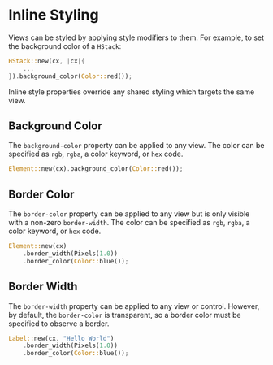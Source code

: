 # Inline Styling

Views can be styled by applying style modifiers to them. For example, to set the background color of a `HStack`:

```rust
HStack::new(cx, |cx|{
    ...
}).background_color(Color::red());
```
Inline style properties override any shared styling which targets the same view.

## Background Color
The `background-color` property can be applied to any view. The color can be specified as `rgb`, `rgba`, a color keyword, or `hex` code.

```rust
Element::new(cx).background_color(Color::red());
```

## Border Color
The `border-color` property can be applied to any view but is only visible with a non-zero `border-width`. The color can be specified as `rgb`, `rgba`, a color keyword, or `hex` code.

```rust
Element::new(cx)
    .border_width(Pixels(1.0))
    .border_color(Color::blue());
```

## Border Width
The `border-width` property can be applied to any view or control. However, by default, the `border-color` is transparent, so a border color must be specified to observe a border. 

```rust
Label::new(cx, "Hello World")
    .border_width(Pixels(1.0))
    .border_color(Color::blue());
```



